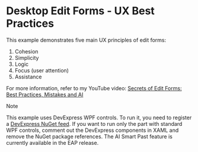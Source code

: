 # Desktop Edit Forms - UX Best Practices

This example demonstrates five main UX principles of edit forms:

1. Cohesion  
2. Simplicity  
3. Logic  
4. Focus (user attention)  
5. Assistance  

For more information, refer to my YouTube video: [Secrets of Edit Forms: Best Practices, Mistakes and AI](https://www.youtube.com/watch?v=4e74iloPnyk)

> [!Note]  
> This example uses DevExpress WPF controls. To run it, you need to register a [DevExpress NuGet feed](https://nuget.devexpress.com/). If you want to run only the part with standard WPF controls, comment out the DevExpress components in XAML and remove the NuGet package references. The AI Smart Past feature is currently available in the EAP release.


